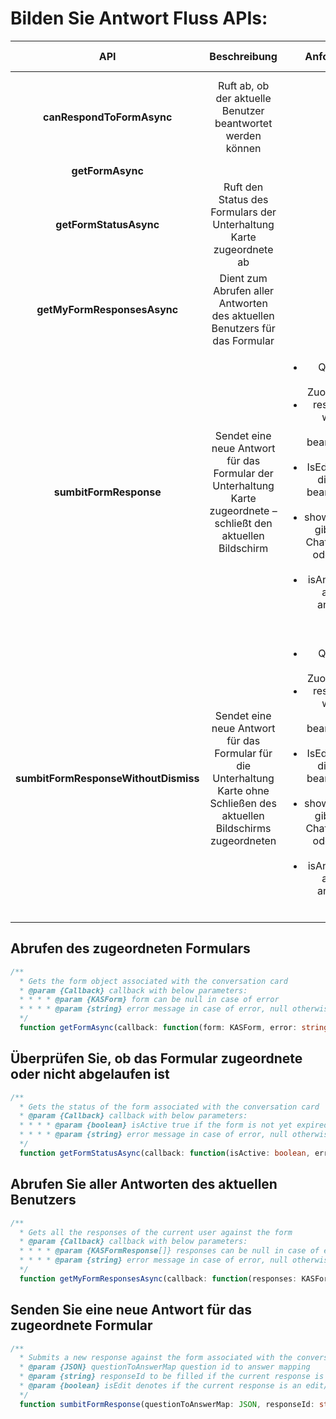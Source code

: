 #   <a name="form-response-flow-apis"></a>Bilden Sie Antwort Fluss APIs:

| **API** | Beschreibung | Anforderungsparameter | Antwort-Ausgabe |
| :---: | :---: | :---: | :--- |
| **canRespondToFormAsync** | Ruft ab, ob der aktuelle Benutzer beantwortet werden können |  | True, wenn der aktuelle Benutzer berechtigt ist, reagieren CanRespond (boolesch)- |
| **getFormAsync** | | | Form-Objekt |
| **getFormStatusAsync** | Ruft den Status des Formulars der Unterhaltung Karte zugeordnete ab | | True, wenn das Formular noch nicht abgelaufen ist IsActive (boolesch)- |
| **getMyFormResponsesAsync** | Dient zum Abrufen aller Antworten des aktuellen Benutzers für das Formular | | Array von Antwortobjekte |
| **sumbitFormResponse** | Sendet eine neue Antwort für das Formular der Unterhaltung Karte zugeordnete – schließt den aktuellen Bildschirm |  <ul><li>QuestionToAnswerMap (JSON) - Frage Id Zuordnung zu beantworten.</li><li>responseId(string) gefüllt werden soll, wenn die aktuelle Antwort ein bearbeiten/Update mit einer früheren ist</li><li>IsEdit (boolesch) gibt an, ob die aktuelle Antwort ein bearbeiten/Update mit einer früheren ist</li><li>showInChatCanvas(Boolean) gibt an, ob eine separate Chat Karte für diese Antwort oder nicht erstellt werden soll</li><li>isAnonymous(boolean) gibt an, ob die Antwort als anonym erfasst werden sollen</li></ul> | |
| **sumbitFormResponseWithoutDismiss** | Sendet eine neue Antwort für das Formular für die Unterhaltung Karte ohne Schließen des aktuellen Bildschirms zugeordneten |  <ul><li>QuestionToAnswerMap (JSON) - Frage Id Zuordnung zu beantworten.</li><li>responseId(string) gefüllt werden soll, wenn die aktuelle Antwort ein bearbeiten/Update mit einer früheren ist</li><li>IsEdit (boolesch) gibt an, ob die aktuelle Antwort ein bearbeiten/Update mit einer früheren ist</li><li>showInChatCanvas(Boolean) gibt an, ob eine separate Chat Karte für diese Antwort oder nicht erstellt werden soll</li><li>isAnonymous(boolean) gibt an, ob die Antwort als anonym erfasst werden sollen</li></ul> | |


##  <a name="get-the-associated-form"></a>Abrufen des zugeordneten Formulars

```typescript
/**
  * Gets the form object associated with the conversation card
  * @param {Callback} callback with below parameters:
  * * * * @param {KASForm} form can be null in case of error
  * * * * @param {string} error message in case of error, null otherwise
  */
  function getFormAsync(callback: function(form: KASForm, error: string))
```

##  <a name="check-if-the-associated-form-is-expired-or-not"></a>Überprüfen Sie, ob das Formular zugeordnete oder nicht abgelaufen ist

```typescript
/**
  * Gets the status of the form associated with the conversation card
  * @param {Callback} callback with below parameters:
  * * * * @param {boolean} isActive true if the form is not yet expired
  * * * * @param {string} error message in case of error, null otherwise
  */
  function getFormStatusAsync(callback: function(isActive: boolean, error: string))
```

##  <a name="get-all-the-responses-of-the-current-user"></a>Abrufen Sie aller Antworten des aktuellen Benutzers

```typescript
/**
  * Gets all the responses of the current user against the form
  * @param {Callback} callback with below parameters:
  * * * * @param {KASFormResponse[]} responses can be null in case of error
  * * * * @param {string} error message in case of error, null otherwise
  */
  function getMyFormResponsesAsync(callback: function(responses: KASFormResponse[], error: string))
```

##  <a name="submit-a-new-response-for-the-associated-form"></a>Senden Sie eine neue Antwort für das zugeordnete Formular

```typescript
/**
  * Submits a new response against the form associated with the conversation card
  * @param {JSON} questionToAnswerMap question id to answer mapping
  * @param {string} responseId to be filled if the current response is an edit/update to a previous one
  * @param {boolean} isEdit denotes if the current response is an edit/update to a previous one
  */
  function sumbitFormResponse(questionToAnswerMap: JSON, responseId: string, isEdit: boolean)
  ```
